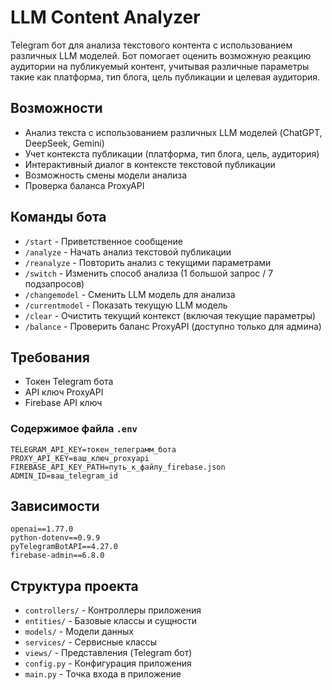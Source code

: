 # LLM Content Analyzer

Telegram бот для анализа текстового контента с использованием различных LLM моделей. Бот помогает оценить возможную реакцию аудитории на публикуемый контент, учитывая различные параметры такие как платформа, тип блога, цель публикации и целевая аудитория.

## Возможности

- Анализ текста с использованием различных LLM моделей (ChatGPT, DeepSeek, Gemini)
- Учет контекста публикации (платформа, тип блога, цель, аудитория)
- Интерактивный диалог в контексте текстовой публикации
- Возможность смены модели анализа
- Проверка баланса ProxyAPI 

## Команды бота

- `/start` - Приветственное сообщение
- `/analyze` - Начать анализ текстовой публикации
- `/reanalyze` - Повторить анализ с текущими параметрами
- `/switch` - Изменить способ анализа (1 большой запрос / 7 подзапросов)
- `/changemodel` - Сменить LLM модель для анализа
- `/currentmodel` - Показать текущую LLM модель
- `/clear` - Очистить текущий контекст (включая текущие параметры)
- `/balance` - Проверить баланс ProxyAPI (доступно только для админа)

## Требования

- Токен Telegram бота
- API ключ ProxyAPI
- Firebase API ключ

### Содержимое файла `.env`
```
TELEGRAM_API_KEY=токен_телеграмм_бота
PROXY_API_KEY=ваш_ключ_proxyapi
FIREBASE_API_KEY_PATH=путь_к_файлу_firebase.json
ADMIN_ID=ваш_telegram_id
```

## Зависимости

```
openai==1.77.0
python-dotenv==0.9.9
pyTelegramBotAPI==4.27.0
firebase-admin==6.8.0
```

## Структура проекта

- `controllers/` - Контроллеры приложения
- `entities/` - Базовые классы и сущности
- `models/` - Модели данных
- `services/` - Сервисные классы
- `views/` - Представления (Telegram бот)
- `config.py` - Конфигурация приложения
- `main.py` - Точка входа в приложение 